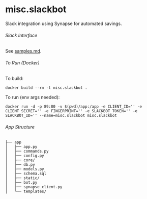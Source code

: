 # misc.slackbot
Slack integration using Synapse for automated savings.


###### Slack Interface

See [samples.md](/samples.md).


###### To Run (Docker)

To build:
```
docker build --rm -t misc.slackbot .
```

To run (env args needed):
```
docker run -d -p 89:80 -v $(pwd)/app:/app -e CLIENT_ID='' -e CLIENT_SECRET='' -e FINGERPRINT='' -e SLACKBOT_TOKEN='' -e SLACKBOT_ID='' --name=misc.slackbot misc.slackbot
```


###### App Structure

```
├── app
│   ├── app.py
│   ├── commands.py
│   ├── config.py
│   ├── core/
│   ├── db.py
│   ├── models.py
│   ├── schema.sql
│   ├── static/
│   ├── bot.py
│   ├── synapse_client.py
│   └── templates/
```
